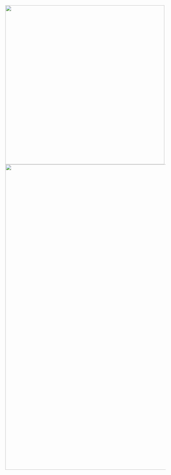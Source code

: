 <img src="https://raw.githubusercontent.com/liu-weihao/sailor-html/master/screenshot/MOBILE.png" width="500"/>

<img src="https://raw.githubusercontent.com/liu-weihao/sailor-html/master/screenshot/PC.png" width="960"/>
